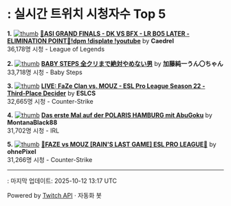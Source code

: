 # : 실시간 트위치 시청자수 Top 5

**1.** [![thumb](https://static-cdn.jtvnw.net/previews-ttv/live_user_caedrel-320x180.jpg)](https://twitch.tv/Caedrel)
**[🔴ASI GRAND FINALS - DK VS BFX - LR BO5 LATER - ELIMINATION POINT🔴!dpm !displate !youtube](https://twitch.tv/Caedrel)** by **Caedrel**<br>36,178명 시청  - League of Legends

**2.** [![thumb](https://static-cdn.jtvnw.net/previews-ttv/live_user_kato_junichi0817-320x180.jpg)](https://twitch.tv/加藤純一うん〇ちゃん)
**[BABY STEPS 全クリまで絶対やめない男](https://twitch.tv/加藤純一うん〇ちゃん)** by **加藤純一うん〇ちゃん**<br>33,718명 시청  - Baby Steps

**3.** [![thumb](https://static-cdn.jtvnw.net/previews-ttv/live_user_eslcs-320x180.jpg)](https://twitch.tv/ESLCS)
**[LIVE: FaZe Clan vs. MOUZ - ESL Pro League Season 22 - Third-Place Decider](https://twitch.tv/ESLCS)** by **ESLCS**<br>32,665명 시청  - Counter-Strike

**4.** [![thumb](https://static-cdn.jtvnw.net/previews-ttv/live_user_montanablack88-320x180.jpg)](https://twitch.tv/MontanaBlack88)
**[Das erste Mal auf der POLARIS HAMBURG mit AbuGoku](https://twitch.tv/MontanaBlack88)** by **MontanaBlack88**<br>31,702명 시청  - IRL

**5.** [![thumb](https://static-cdn.jtvnw.net/previews-ttv/live_user_ohnepixel-320x180.jpg)](https://twitch.tv/ohnePixel)
**[🔴FAZE vs MOUZ [RAIN'S LAST GAME] ESL PRO LEAGUE🔴](https://twitch.tv/ohnePixel)** by **ohnePixel**<br>31,266명 시청  - Counter-Strike


---
: 마지막 업데이트: 2025-10-12 13:17 UTC

Powered by [Twitch API](https://dev.twitch.tv/docs/api/reference) · 자동화 봇